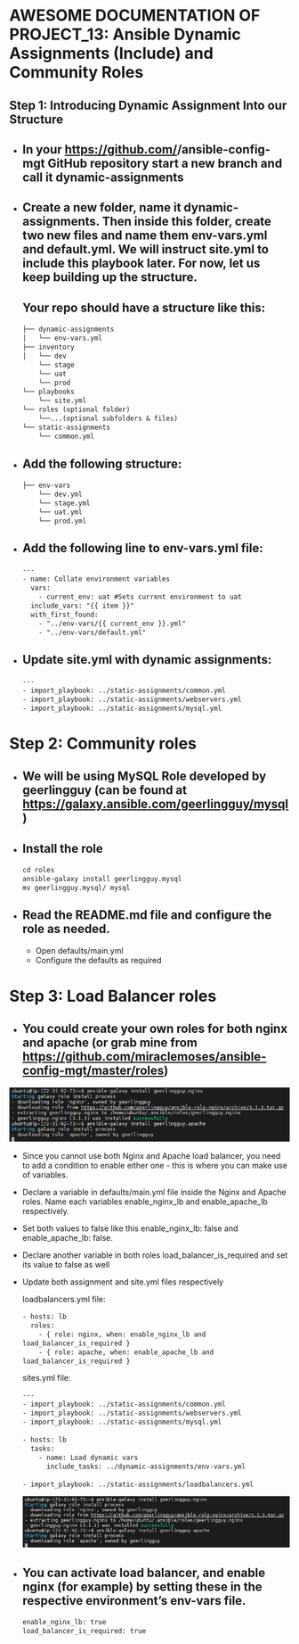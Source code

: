 # AWESOME DOCUMENTATION OF PROJECT_13: Ansible Dynamic Assignments (Include) and Community Roles


## Step 1: Introducing Dynamic Assignment Into our Structure
- ## In your https://github.com/<your-name>/ansible-config-mgt GitHub repository start a new branch and call it dynamic-assignments
- ## Create a new folder, name it dynamic-assignments. Then inside this folder, create two new files and name them env-vars.yml and default.yml. We will instruct site.yml to include this playbook later. For now, let us keep building up the structure.



  ## Your repo should have a structure like this:
    ```
    ├── dynamic-assignments
    │   └── env-vars.yml
    ├── inventory
    │   └── dev
        └── stage
        └── uat
        └── prod
    └── playbooks
        └── site.yml
    └── roles (optional folder)
        └──...(optional subfolders & files)
    └── static-assignments
        └── common.yml
    ```
- ## Add the following structure:
    ```
    ├── env-vars
        └── dev.yml
        └── stage.yml
        └── uat.yml
        └── prod.yml
    ```
- ## Add the following line to env-vars.yml file:
    ```
    ---
    - name: Collate environment variables
      vars:
        - current_env: uat #Sets current environment to uat
      include_vars: "{{ item }}"
      with_first_found:
        - "../env-vars/{{ current_env }}.yml"
        - "../env-vars/default.yml"
    ```
- ## Update site.yml with dynamic assignments:
    ```
    ---
    - import_playbook: ../static-assignments/common.yml
    - import_playbook: ../static-assignments/webservers.yml
    - import_playbook: ../static-assignments/mysql.yml
    ```
# Step 2: Community roles
- ## We will be using MySQL Role developed by geerlingguy (can be found at https://galaxy.ansible.com/geerlingguy/mysql)
- ## Install the role
    ```
    cd roles
    ansible-galaxy install geerlingguy.mysql
    mv geerlingguy.mysql/ mysql
    ```
- ## Read the README.md file and configure the role as needed.
  - Open defaults/main.yml
  - Configure the defaults as required

# Step 3: Load Balancer roles
- ## You could create your own roles for both nginx and apache (or grab mine from https://github.com/miraclemoses/ansible-config-mgt/master/roles)

![roles](/roles%20for%20nginx%20and%20apache.PNG)
  - Since you cannot use both Nginx and Apache load balancer, you need to add a condition to enable either one - this is where you can make use of variables.
  - Declare a variable in defaults/main.yml file inside the Nginx and Apache roles. Name each variables enable_nginx_lb and enable_apache_lb respectively.
  - Set both values to false like this enable_nginx_lb: false and enable_apache_lb: false.
  - Declare another variable in both roles load_balancer_is_required and set its value to false as well
  - Update both assignment and site.yml files respectively
    
    loadbalancers.yml file:
    ```
    - hosts: lb
      roles:
        - { role: nginx, when: enable_nginx_lb and load_balancer_is_required }
        - { role: apache, when: enable_apache_lb and load_balancer_is_required }
    ```
    sites.yml file:
    ```
    ---
    - import_playbook: ../static-assignments/common.yml
    - import_playbook: ../static-assignments/webservers.yml
    - import_playbook: ../static-assignments/mysql.yml

    - hosts: lb
      tasks:
        - name: Load dynamic vars
          include_tasks: ../dynamic-assignments/env-vars.yml

    - import_playbook: ../static-assignments/loadbalancers.yml
    ```
    ![](/roles%20for%20nginx%20and%20apache.PNG)
- ## You can activate load balancer, and enable nginx (for example) by setting these in the respective environment’s env-vars file.
    ```
    enable_nginx_lb: true
    load_balancer_is_required: true
    ```